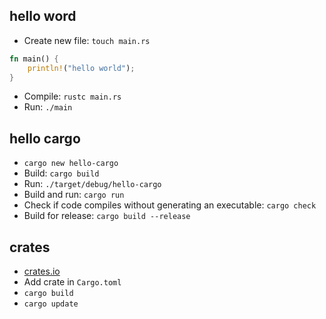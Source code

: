 ## hello word
- Create new file: `touch main.rs`
```rust
fn main() {
    println!("hello world");
}
```
- Compile: `rustc main.rs`
- Run: `./main`
## hello cargo
- `cargo new hello-cargo`
- Build: `cargo build`
- Run: `./target/debug/hello-cargo`
- Build and run: `cargo run`
- Check if code compiles without generating an executable: `cargo check`
- Build for release: `cargo build --release`
## crates
- [crates.io](https://crates.io/)
- Add crate in `Cargo.toml`
- `cargo build`
- `cargo update`
